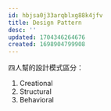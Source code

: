 ```yaml
---
id: hbjsa0j33arqblxg88k4jfv
title: Design Pattern
desc: ''
updated: 1704346264676
created: 1698904799908
---
```


四人幫的設計模式區分：

1. Creational
2. Structural
3. Behavioral